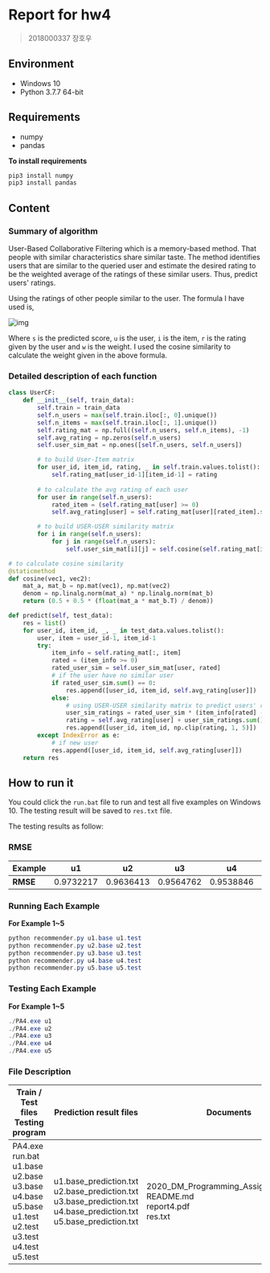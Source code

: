 # Report for hw4

> 2018000337 장호우

## Environment

* Windows 10
* Python 3.7.7 64-bit

## Requirements

* numpy
* pandas

**To install requirements**
```powershell
pip3 install numpy
pip3 install pandas
```

## Content
### Summary of algorithm

User-Based Collaborative Filtering which is a memory-based method. That people with similar characteristics share similar taste. The method identifies users that are similar to the queried user and estimate the desired rating to be the weighted average of the ratings of these similar users. Thus, predict users' ratings.

Using the ratings of other people similar to the user. The formula I have used is,

![img](https://miro.medium.com/max/472/1*cUqdJH0ppY9yCvMrah-ylA.png)

Where ```s``` is the predicted score, ```u``` is the user, ```i``` is the item, ```r``` is the rating given by the user and ```w``` is the weight. I used the cosine similarity to calculate the weight given in the above formula. 

### Detailed description of each function

```python
class UserCF:
    def __init__(self, train_data):
        self.train = train_data
        self.n_users = max(self.train.iloc[:, 0].unique())
        self.n_items = max(self.train.iloc[:, 1].unique())
        self.rating_mat = np.full((self.n_users, self.n_items), -1)
        self.avg_rating = np.zeros(self.n_users)
        self.user_sim_mat = np.ones([self.n_users, self.n_users])

        # to build User-Item matrix
        for user_id, item_id, rating, _ in self.train.values.tolist():
            self.rating_mat[user_id-1][item_id-1] = rating
		
        # to calculate the avg rating of each user
        for user in range(self.n_users):
            rated_item = (self.rating_mat[user] >= 0)
            self.avg_rating[user] = self.rating_mat[user][rated_item].sum() / len(rated_item[rated_item])

        # to build USER-USER similarity matrix
        for i in range(self.n_users):
            for j in range(self.n_users):
                self.user_sim_mat[i][j] = self.cosine(self.rating_mat[i], self.rating_mat[j])
```
```python
# to calculate cosine similarity
@staticmethod
def cosine(vec1, vec2):
    mat_a, mat_b = np.mat(vec1), np.mat(vec2)
    denom = np.linalg.norm(mat_a) * np.linalg.norm(mat_b)
    return (0.5 + 0.5 * (float(mat_a * mat_b.T) / denom))
```
```python
def predict(self, test_data):
    res = list()
    for user_id, item_id, _, _ in test_data.values.tolist():
        user, item = user_id-1, item_id-1
        try:
            item_info = self.rating_mat[:, item]
            rated = (item_info >= 0)
            rated_user_sim = self.user_sim_mat[user, rated]
            # if the user have no similar user
            if rated_user_sim.sum() == 0:
                res.append([user_id, item_id, self.avg_rating[user]])
            else:
                # using USER-USER similarity matrix to predict users' ratings
                user_sim_ratings = rated_user_sim * (item_info[rated] - self.avg_rating[rated])
                rating = self.avg_rating[user] + user_sim_ratings.sum() / rated_user_sim.sum()
                res.append([user_id, item_id, np.clip(rating, 1, 5)])
        except IndexError as e:
            # if new user
            res.append([user_id, item_id, self.avg_rating[user]])
    return res
```


## How to run it
You could click the ```run.bat``` file to run and test all five examples on Windows 10.  The testing result will be saved to ```res.txt``` file.

The testing results as follow: 

### RMSE

| Example  | u1        | u2        | u3        | u4        | u5        |
| -------- | --------- | --------- | --------- | --------- | --------- |
| **RMSE** | 0.9732217 | 0.9636413 | 0.9564762 | 0.9538846 | 0.9541221 |

### Running Each Example
**For Example 1~5**

```powershell
python recommender.py u1.base u1.test
python recommender.py u2.base u2.test
python recommender.py u3.base u3.test
python recommender.py u4.base u4.test
python recommender.py u5.base u5.test
```

### Testing Each Example
**For Example 1~5**
```powershell
./PA4.exe u1
./PA4.exe u2
./PA4.exe u3
./PA4.exe u4
./PA4.exe u5
```

### File Description

| Train / Test files   Testing program                         | Prediction result files                                      | Documents                                                    |
| ------------------------------------------------------------ | ------------------------------------------------------------ | ------------------------------------------------------------ |
| PA4.exe<br>run.bat<br>u1.base<br>u2.base<br/>u3.base<br/>u4.base<br/>u5.base<br/>u1.test<br>u2.test<br>u3.test<br>u4.test<br>u5.test | u1.base_prediction.txt<br/>u2.base_prediction.txt<br/>u3.base_prediction.txt<br/>u4.base_prediction.txt<br/>u5.base_prediction.txt<br/> | 2020_DM_Programming_Assignment_4.pdf<br/>README.md<br/>report4.pdf<br>res.txt<br/> |


